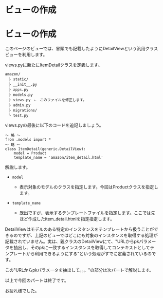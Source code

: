 # ビューの作成

# ビューの作成
このページのビューでは、冒頭でも記載したようにDetailViewという汎用クラスビューを利用します。

views.pyに新たにItemDetailクラスを定義します。
```
amazon/
　├ static/
　├ __init__.py
　├ apps.py
　├ models.py
　├ views.py　←　このファイルを修正します。
　├ admin.py
　├ migrations/
　└ test.py
```
views.pyの最後に以下のコードを追記しましょう。

```
～ 略 ～
from .models import *
～ 略 ～
class ItemDetail(generic.DetailView):
    model = Product
    template_name = 'amazon/item_detail.html'

```

解説します。

* `model`
  * 表示対象のモデルのクラスを指定します。今回はProductクラスを指定します。

* `template_name`  
  * 既出ですが、表示するテンプレートファイルを指定します。ここでは先ほど作成したitem_detail.htmlを指定指定します。



DetailViewはモデルのある特定のインスタンスをテンプレートから扱うことができるのですが、上記のビューではどこにも対象のインスタンスを取得する処理が記載されていません。実は、親クラスのDetailViewにて、"URLからpkパラメータを抽出し、そのpkに一致するインスタンスを取得してコンテキストとしてテンプレートから利用できるようにする"という処理がすでに定義されているのです。

この"URLからpkパラメータを抽出して。。。"の部分は次パートで解説します。

以上で今回のパートは終了です。

お疲れ様でした。


